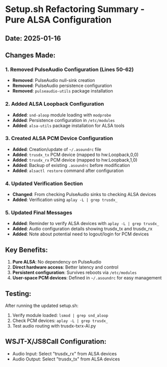 # Setup.sh Refactoring Summary - Pure ALSA Configuration

## Date: 2025-01-16

## Changes Made:

### 1. Removed PulseAudio Configuration (Lines 50-62)
- **Removed**: PulseAudio null-sink creation
- **Removed**: PulseAudio persistence configuration
- **Removed**: `pulseaudio-utils` package installation

### 2. Added ALSA Loopback Configuration
- **Added**: `snd-aloop` module loading with `modprobe`
- **Added**: Persistence configuration in `/etc/modules`
- **Added**: `alsa-utils` package installation for ALSA tools

### 3. Created ALSA PCM Device Configuration
- **Added**: Creation/update of `~/.asoundrc` file
- **Added**: `trusdx_tx` PCM device (mapped to hw:Loopback,0,0)
- **Added**: `trusdx_rx` PCM device (mapped to hw:Loopback,1,0)
- **Added**: Backup of existing `.asoundrc` before modification
- **Added**: `alsactl restore` command after configuration

### 4. Updated Verification Section
- **Changed**: From checking PulseAudio sinks to checking ALSA devices
- **Added**: Verification using `aplay -L | grep trusdx_`

### 5. Updated Final Messages
- **Added**: Reminder to verify ALSA devices with `aplay -L | grep trusdx_`
- **Added**: Audio configuration details showing trusdx_tx and trusdx_rx
- **Added**: Note about potential need to logout/login for PCM devices

## Key Benefits:
1. **Pure ALSA**: No dependency on PulseAudio
2. **Direct hardware access**: Better latency and control
3. **Persistent configuration**: Survives reboots via `/etc/modules`
4. **User-space PCM devices**: Defined in `~/.asoundrc` for easy management

## Testing:
After running the updated setup.sh:
1. Verify module loaded: `lsmod | grep snd_aloop`
2. Check PCM devices: `aplay -L | grep trusdx_`
3. Test audio routing with trusdx-txrx-AI.py

## WSJT-X/JS8Call Configuration:
- Audio Input: Select "trusdx_rx" from ALSA devices
- Audio Output: Select "trusdx_tx" from ALSA devices
